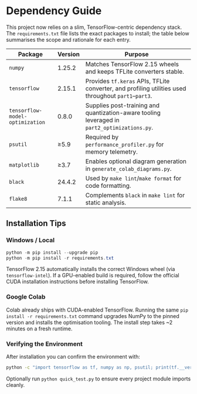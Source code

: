 # Dependency Guide

This project now relies on a slim, TensorFlow-centric dependency stack. The
`requirements.txt` file lists the exact packages to install; the table below
summarises the scope and rationale for each entry.

| Package | Version | Purpose |
| --- | --- | --- |
| `numpy` | 1.25.2 | Matches TensorFlow 2.15 wheels and keeps TFLite converters stable. |
| `tensorflow` | 2.15.1 | Provides `tf.keras` APIs, TFLite converter, and profiling utilities used throughout `part1`–`part3`. |
| `tensorflow-model-optimization` | 0.8.0 | Supplies post-training and quantization-aware tooling leveraged in `part2_optimizations.py`. |
| `psutil` | ≥5.9 | Required by `performance_profiler.py` for memory telemetry. |
| `matplotlib` | ≥3.7 | Enables optional diagram generation in `generate_colab_diagrams.py`. |
| `black` | 24.4.2 | Used by `make lint`/`make format` for code formatting. |
| `flake8` | 7.1.1 | Complements `black` in `make lint` for static analysis. |

## Installation Tips

### Windows / Local

```powershell
python -m pip install --upgrade pip
python -m pip install -r requirements.txt
```

TensorFlow 2.15 automatically installs the correct Windows wheel (via
`tensorflow-intel`). If a GPU-enabled build is required, follow the official
CUDA installation instructions before installing TensorFlow.

### Google Colab

Colab already ships with CUDA-enabled TensorFlow. Running the same
`pip install -r requirements.txt` command upgrades NumPy to the pinned version
and installs the optimisation tooling. The install step takes ~2 minutes on a
fresh runtime.

### Verifying the Environment

After installation you can confirm the environment with:

```bash
python -c "import tensorflow as tf, numpy as np, psutil; print(tf.__version__, np.__version__)"
```

Optionally run `python quick_test.py` to ensure every project module imports
cleanly.

